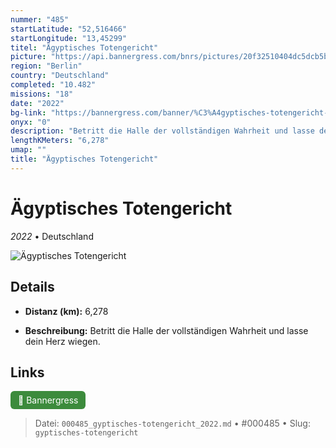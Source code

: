 ```yaml
---
nummer: "485"
startLatitude: "52,516466"
startLongitude: "13,45299"
titel: "Ägyptisches Totengericht"
picture: "https://api.bannergress.com/bnrs/pictures/20f32510404dc5dcb5b043d14ef777de"
region: "Berlin"
country: "Deutschland"
completed: "10.482"
missions: "18"
date: "2022"
bg-link: "https://bannergress.com/banner/%C3%A4gyptisches-totengericht-17af"
onyx: "0"
description: "Betritt die Halle der vollständigen Wahrheit und lasse dein Herz wiegen."
lengthKMeters: "6,278"
umap: ""
title: "Ägyptisches Totengericht"
---
```

# Ägyptisches Totengericht

*2022* • Deutschland

![Ägyptisches Totengericht](https://api.bannergress.com/bnrs/pictures/20f32510404dc5dcb5b043d14ef777de)

## Details
- **Distanz (km):** 6,278



- **Beschreibung:** Betritt die Halle der vollständigen Wahrheit und lasse dein Herz wiegen.


## Links
<div style="margin-top: 0.5em;">
<a href="https://bannergress.com/banner/%C3%A4gyptisches-totengericht-17af" target="_blank" style="display:inline-block;margin-right:8px;padding:6px 12px;background-color:#3c8b3c;color:white;text-decoration:none;border-radius:6px;">🔗 Bannergress</a>

</div>


> Datei: `000485_gyptisches-totengericht_2022.md` • #000485 • Slug: `gyptisches-totengericht`
